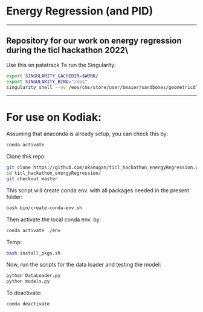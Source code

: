 # Energy Regression (and PID)
----

Repository for our work on energy regression during the ticl hackathon 2022\
-------------------------------
Use this on patatrack 
To run the Singularity:
```bash
export SINGULARITY_CACHEDIR=$WORK/
export SINGULARITY_BIND="/eos"
singularity shell --nv /eos/cms/store/user/bmaier/sandboxes/geometricdl.sif 
```
-------------------------------

# For use on Kodiak:
Assuming that anaconda is already setup, you can check this by:
```bash
conda activate
```

Clone this repo:
```bash
git clone https://github.com/akanugan/ticl_hackathon_energyRegression.git
cd ticl_hackathon_energyRegression/
git checkout master
```

This script will create conda env. with all packages needed in the present folder:
```bash
bash bin/create-conda-env.sh
```

Then activate the local conda env. by:
```bash
conda activate ./env
```

Temp:
```bash
bash install_pkgs.sh
```

Now, run the scripts for the data loader and testing the model:
```bash 
python DataLoader.py
python models.py
```

To deactivate:
```bash
conda deactivate
```
